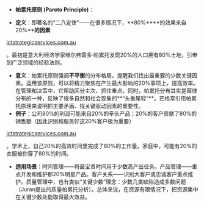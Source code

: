 - **帕累托原则 (Pareto Principle)**：

- **定义**：即著名的“二八定律”——在很多情况下，**80%****的效果来自20%****的因素**​

[ictstrategicservices.com.au](https://www.ictstrategicservices.com.au/2017/07/14/113-fantastic-thinking-tools-from-farnam-street/#:~:text=3)

。最初是意大利经济学家维尔弗雷多·帕累托发现20%的人口拥有80%土地，引申到广泛领域的经验法则。

- **意义**：帕累托原则强调**不平衡**的分布格局，提醒我们找出最重要的少数关键因素。运用该原则，可以将精力聚焦在产生最大影响的20%事项上，提高效率。在管理和决策中，它帮助区分主次、抓住重点。同时，帕累托分布其实是幂律分布的一种，反映了很多自然和社会现象的**“头重尾轻”**。芒格常引用帕累托原理来说明抓主要矛盾、找关键驱动因素的重要性。
- **例子**：公司80%的利润可能来自20%的拳头产品；20%的客户贡献了80%的销售额（因此识别和服务好这20%客户极为重要）​

[ictstrategicservices.com.au](https://www.ictstrategicservices.com.au/2017/07/14/113-fantastic-thinking-tools-from-farnam-street/#:~:text=Named%20for%20Italian%20polymath%20Vilfredo,population%2C%20to%20important%20human%20habits)

。学术上，自己20%的高效时间里完成了80%的工作量。家庭中，可能有20%的衣服被你穿了80%的时间。

- **适用场景**：时间管理——将最宝贵时间用于少数高产出任务。产品管理——重点开发和维护那20%明星产品。客户关系——识别大客户或忠诚客户重点维护。质量管理中，也有类似“关键少数”理念：少数几类缺陷造成多数问题（Juran提出的质量帕累托分析）。总体来说，在资源有限情况下，把资源集中在关键少数处能取得最大效益。